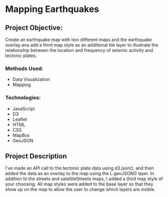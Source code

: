 # Mapping Earthquakes

## Project Objective:
Create an earthquake map with two different maps and the earthquake overlay ana add a third map style as an additional tile layer to illustrate the relationship between the location and frequency of seismic activity and tectonic plates.

### Methods Used:
- Data Visualization 
- Mapping 

### Technologies:
- JavaScript
- D3
- Leaflet 
- HTML
- CSS
- MapBox
- GeoJSON

## Project Description 
I've made an API call to the tectonic plate data using d3.json(), and then added the data as an overlay to the map using the L.geoJSON() layer. In addition to the streets and satelliteStreets maps, I added a third map style of your choosing. All map styles were added to the base layer so that they show up on the map to allow the user to change which layers are visible.
